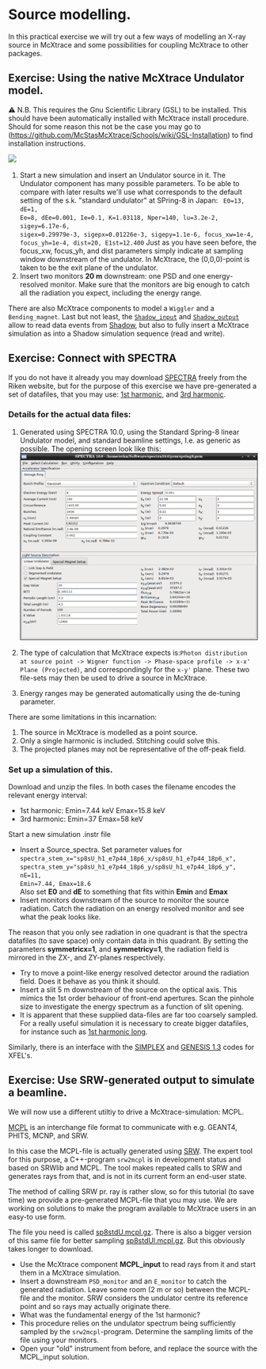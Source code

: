 # Source modelling.
In this practical exercise we will try out a few ways of modelling an X-ray source in McXtrace and some possibilities for coupling McXtrace to other packages.

## Exercise: Using the native McXtrace Undulator model.
:warning: N.B. This requires the Gnu Scientific Library (GSL) to be installed. This should have been automatically installed with McXtrace install procedure. Should for some reason this not be the case you may go to (https://github.com/McStasMcXtrace/Schools/wiki/GSL-Installation) to find installation instructions.

<img src="https://upload.wikimedia.org/wikipedia/commons/thumb/9/9f/Undulator.png/600px-Undulator.png">

1. Start a new simulation and insert an Undulator source in it. The Undulator component has many possible parameters. To be able to compare with later results we'll use what corresponds to the default setting of the s.k. "standard undulator" at SPring-8 in Japan: <code>
    E0=13, dE=1, Ee=8, dEe=0.001, Ie=0.1, 
    K=1.03118, Nper=140, lu=3.2e-2, 
    sigey=6.17e-6, sigex=0.29979e-3, sigepx=0.01226e-3, sigepy=1.1e-6, 
    focus_xw=1e-4, focus_yh=1e-4, dist=20, 
    E1st=12.400</code> Just as you have seen  before, the focus_xw, focus_yh, and dist parameters simply indicate at sampling window downstream of the undulator. In McXtrace, the (0,0,0)-point is taken to be the exit plane of the undulator.
2. Insert two monitors **20 m** downstream: one PSD and one energy-resolved monitor. Make sure that the monitors are big enough to catch all the radiation you expect, including the energy range.

There are also McXtrace components to model a `Wiggler` and a `Bending_magnet`. Last but not least, the [`Shadow_input`](http://mcxtrace.org/download/components/3.0/misc/Shadow_input.html) and [`Shadow_output`](http://mcxtrace.org/download/components/3.0/misc/Shadow_output.html) allow to read data events from [Shadow](https://github.com/oasys-kit/shadow3), but also to fully insert a McXtrace simulation as into a Shadow simulation sequence (read and write).

## Exercise: Connect with SPECTRA
If you do not have it already you may download [SPECTRA](http://spectrax.org/spectra/) freely from the Riken website, but for the purpose of this exercise we have pre-generated a set of datafiles, that you may use: [1st harmonic](data/sp8sU_h1.zip?raw=true ""), and [3rd harmonic](data/sp8sU_h3.zip?raw=true "").

### Details for the actual data files:
1. Generated using SPECTRA 10.0, using the Standard Spring-8 linear Undulator model, and standard beamline settings, I.e. as generic as possible. The opening screen look like this:
![spectra main screen](images/spectra_main.png?raw=true "")

2. The type of calculation that McXtrace expects is:`Photon distribution at source point -> Wigner function -> Phase-space profile -> x-x' Plane (Projected)`, and correspondingly for the `x-y'` plane. These two file-sets may then be used to drive a source in McXtrace.
3. Energy ranges may be generated automatically using the de-tuning parameter.

There are some limitations in this incarnation:

1. The source in McXtrace is modelled as a point source.
2. Only a single harmonic is included. Stitching could solve this.
3. The projected planes may not be representative of the off-peak field. 

### Set up a simulation of this.
Download and unzip the files. In both cases the filename encodes the relevant energy interval:

- 1st harmonic: Emin=7.44 keV Emax=15.8 keV
- 3rd harmonic: Emin=37 Emax=58 keV

Start a new simulation .instr file

* Insert a Source_spectra. Set parameter values for <code>
spectra_stem_x="sp8sU_h1_e7p44_18p6_x/sp8sU_h1_e7p44_18p6_x",
 spectra_stem_y="sp8sU_h1_e7p44_18p6_y/sp8sU_h1_e7p44_18p6_y",
 nE=11, Emin=7.44, Emax=18.6</code>  
 Also set **E0** and **dE** to something that fits within **Emin** and **Emax**
* Insert monitors downstream of the source to monitor the source radiation. Catch the radiation on an energy resolved monitor and see what the peak looks like.

The reason that you only see radiation in one quadrant is that the spectra datafiles (to save space) only contain data in this quadrant. By setting the parameters **symmetricx=1**, and **symmetricy=1**, the radiation field is mirrored in the ZX-, and ZY-planes respectively.

* Try to move a point-like energy resolved detector around the radiation field. Does it behave as you think it should.
* Insert a slit 5 m downstream of the source on the optical axis. This mimics the 1st order behaviour of front-end apertures. Scan the pinhole size to investigate the energy spectrum as a function of slit opening.  
* It is apparent that these supplied data-files are far too coarsely sampled. For a really useful simulation it is necessary to create bigger datafiles, for instance such as [1st harmonic long](data/sp8sU_h1_3.zip?raw=true "").  

Similarly, there is an interface with the [SIMPLEX](https://spectrax.org/simplex/index.html) and [GENESIS 1.3](http://genesis.web.psi.ch/index.html) codes for XFEL's.

## Exercise: Use SRW-generated output to simulate a beamline.

We will now use a different utiltiy to drive a McXtrace-simulation: MCPL. 

[MCPL](https://mctools.github.io/mcpl/) is an interchange file format to communicate with e.g. GEANT4, PHITS, MCNP, and SRW.

In this case the MCPL-file is actually generated using [SRW](https://www.github.com/ochubar/SRW). The expert tool for this purpose, a C++-program `srw2mcpl` is in development status and based on SRWlib and MCPL. The tool makes repeated calls to SRW and generates rays from that, and is not in its current form an end-user state. 

The method of calling SRW pr. ray is rather slow, so for this tutorial (to save time) we provide a pre-generated MCPL-file that you may use. We are working on solutions to make the program available to McXtrace users in an easy-to use form. 

The file you need is called [sp8stdU.mcpl.gz](data/sp8stdU.mcpl.gz?raw=true ""). There is also a bigger version of this same file for better sampling [sp8stdUl.mcpl.gz](data/sp8stdUl.mcpl.gz?raw=true ""). But this obviously takes longer to download.

* Use the McXtrace component **MCPL_input** to read rays from it and start them in a McXtrace simulation. 
* Insert a downstream `PSD_monitor` and an `E_monitor` to catch the generated radiation. Leave some room (2 m or so) between the MCPL-file and the monitor. SRW considers the undulator centre its reference point and so rays may actually originate there. 
* What was the fundamental energy of the 1st harmonic?
* This procedure relies on the undulator spectrum being sufficiently sampled by the `srw2mcpl`-program. Determine the sampling limits of the file using your monitors. 
* Open your "old" instrument from before, and replace the source with the MCPL_input solution.
